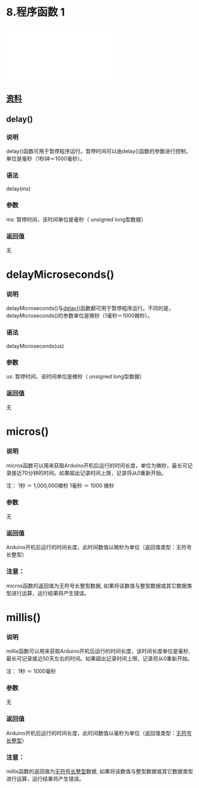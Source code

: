 # 8.程序函数 1

<iframe src="//player.bilibili.com/player.html?aid=52628485&bvid=BV164411J7GE&cid=92095822&page=9" scrolling="no" border="0" frameborder="no" framespacing="0" allowfullscreen="true"> </iframe>

## [资料](http://www.taichi-maker.com/homepage/reference-index/arduino-code-reference/)

## delay()

### 说明

delay()函数可用于暂停程序运行。暂停时间可以由delay()函数的参数进行控制，单位是毫秒（1秒钟＝1000毫秒）。

### 语法

delay(ms)

### 参数

ms: 暂停时间，该时间单位是毫秒（ unsigned long型数据）

### 返回值

无

# delayMicroseconds()

### 说明

delayMicroseconds()与[delay()](http://www.taichi-maker.com/homepage/reference-index/arduino-code-reference/delay/)函数都可用于暂停程序运行。不同的是，delayMicroseconds()的参数单位是微秒（1毫秒＝1000微秒）。

### 语法

delayMicroseconds(us)

### 参数

us: 暂停时间，该时间单位是微秒（ unsigned long型数据）

### 返回值

无

# micros()

### 说明

micros函数可以用来获取Arduino开机后运行的时间长度，单位为微秒，最长可记录接近70分钟的时间。如果超出记录时间上限，记录将从0重新开始。

注：
1秒 ＝ 1,000,000微秒
1毫秒 ＝ 1000 微秒

### 参数

无

### 返回值

Arduino开机后运行的时间长度，此时间数值以微秒为单位（返回值类型：无符号长整型）

### 注意：

micros函数的返回值为无符号长整型数据, 如果将该数值与整型数据或其它数据类型进行运算，运行结果将产生错误。

# millis()

### 说明

millis函数可以用来获取Arduino开机后运行的时间长度，该时间长度单位是毫秒,最长可记录接近50天左右的时间。如果超出记录时间上限，记录将从0重新开始。

注：
1秒 ＝ 1000毫秒

### 参数

无

### 返回值

Arduino开机后运行的时间长度，此时间数值以毫秒为单位（返回值类型：[无符号长整型](http://www.taichi-maker.com/homepage/reference-index/arduino-code-reference/unsigned-long/)）

### 注意：

millis函数的返回值为[无符号长整型](http://www.taichi-maker.com/homepage/reference-index/arduino-code-reference/unsigned-long/)数据, 如果将该数值与整型数据或其它数据类型进行运算，运行结果将产生错误。